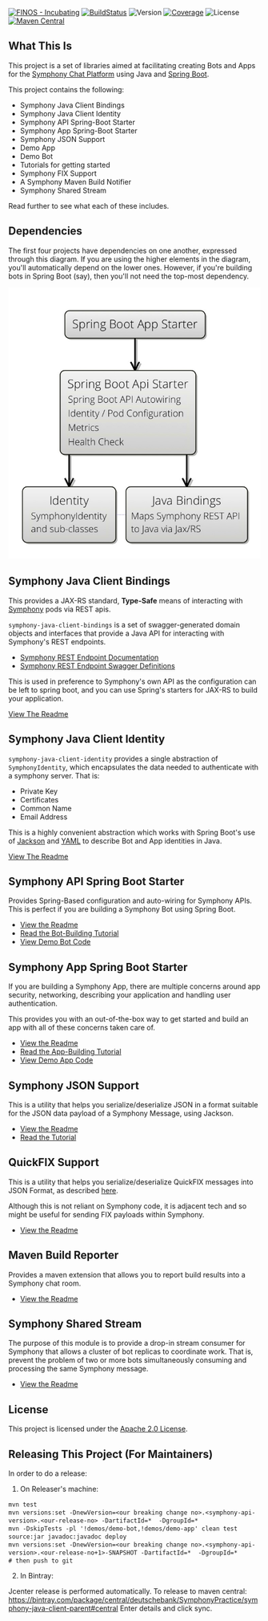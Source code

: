[![FINOS - Incubating](https://cdn.jsdelivr.net/gh/finos/contrib-toolbox@master/images/badge-incubating.svg)](https://finosfoundation.atlassian.net/wiki/display/FINOS/Incubating)
[![BuildStatus](https://img.shields.io/travis/deutschebank/symphony-java-client-parent)](https://travis-ci.org/deutschebank/symphony-java-client-parent)
![Version](https://img.shields.io/bintray/v/deutschebank/SymphonyPractice/symphony-java-client-parent)
[![Coverage](https://img.shields.io/codecov/c/github/deutschebank/symphony-java-client-parent)](https://codecov.io/gh/deutschebank/symphony-java-client-parent)
![License](https://img.shields.io/github/license/deutschebank/symphony-java-client-parent)
[![Maven Central](https://img.shields.io/maven-central/v/com.github.deutschebank.symphony/symphony-java-client-parent)](https://search.maven.org/search?q=com.github.deutschebank.symphony)

## What This Is

This project is a set of libraries aimed at facilitating creating Bots and Apps for the [Symphony Chat Platform](https://symphony.com) using Java and [Spring Boot](https://spring.io/projects/spring-boot).

This project contains the following:

- Symphony Java Client Bindings
- Symphony Java Client Identity
- Symphony API Spring-Boot Starter
- Symphony App Spring-Boot Starter
- Symphony JSON Support
- Demo App 
- Demo Bot
- Tutorials for getting started
- Symphony FIX Support
- A Symphony Maven Build Notifier
- Symphony Shared Stream

Read further to see what each of these includes.

## Dependencies

The first four projects have dependencies on one another, expressed through this diagram.  If you are using the higher elements in the diagram, you'll automatically depend on the lower ones.  However, if you're building bots in Spring Boot (say), then you'll not need the top-most dependency. 

![Dependency Cake Diagram](cake.jpg)

## Symphony Java Client Bindings

This provides a JAX-RS standard, **Type-Safe** means of interacting with [Symphony](https://symphony.com) pods via REST apis.

`symphony-java-client-bindings` is a set of swagger-generated domain objects and interfaces that provide a Java API for interacting with Symphony's REST endpoints. 

- [Symphony REST Endpoint Documentation](https://rest-api.symphony.com/reference)
- [Symphony REST Endpoint Swagger Definitions](https://github.com/symphonyoss/symphony-api-spec)

This is used in preference to Symphony's own API as the configuration can be left to spring boot, and you can use Spring's starters for JAX-RS to build your application.

[View The Readme](bindings/README.md)

## Symphony Java Client Identity

`symphony-java-client-identity` provides a single abstraction of `SymphonyIdentity`, which encapsulates the data needed to authenticate with a symphony server.  That is:
 
 - Private Key
 - Certificates
 - Common Name
 - Email Address

This is a highly convenient abstraction which works with Spring Boot's use of [Jackson](https://github.com/FasterXML/jackson) and [YAML](https://yaml.org) to describe Bot and App identities in Java.

[View The Readme](identity/README.md)

## Symphony API Spring Boot Starter

Provides Spring-Based configuration and auto-wiring for Symphony APIs.  This is perfect if you are building a Symphony Bot using Spring Boot.

 - [View the Readme](symphony-api-spring-boot-starter/README.md)
 - [Read the Bot-Building Tutorial](tutorials/Spring-Boot-Bot.md)
 - [View Demo Bot Code](https://github.com/robmoffat/symphony-java-client-parent/tree/master/demos/demo-bot)

## Symphony App Spring Boot Starter

If you are building a Symphony App, there are multiple concerns around app security, networking, describing your application and handling user authentication.  

This provides you with an out-of-the-box way to get started and build an app with all of these concerns taken care of.

 - [View the Readme](symphony-app-spring-boot-starter/README.md)
 - [Read the App-Building Tutorial](tutorials/Spring-Boot-App.md)
 - [View Demo App Code](https://github.com/robmoffat/symphony-java-client-parent/tree/master/demos/demo-app)

## Symphony JSON Support

This is a utility that helps you serialize/deserialize JSON in a format suitable for the JSON data payload of a Symphony Message, using Jackson.

 - [View the Readme](entity-json/README.md)
 - [Read the Tutorial](tutorials/Entity-JSON.md)
 
## QuickFIX Support

This is a utility that helps you serialize/deserialize QuickFIX messages into JSON Format, as described [here](https://github.com/FIXTradingCommunity/fix-json-encoding-spec/blob/master/Encoding_FIX_using_JSON-User_Guide.md).

Although this is not reliant on Symphony code, it is adjacent tech and so might be useful for sending FIX payloads within Symphony.

 - [View the Readme](quickfix-json/README.md)
 
## Maven Build Reporter

Provides a maven extension that allows you to report build results into a Symphony chat room.  

 - [View the Readme](symphony-maven-build-reporter/README.md)
 
## Symphony Shared Stream

The purpose of this module is to provide a drop-in stream consumer for Symphony that allows a cluster of bot replicas to coordinate work.  That is, prevent the problem of two or more bots simultaneously consuming and processing the same Symphony message.

 - [View the Readme](shared-stream/README.md)

## License

This project is licensed under the [Apache 2.0 License](License).

## Releasing This Project (For Maintainers)

In order to do a release:

1. On Releaser's machine:

```
mvn test
mvn versions:set -DnewVersion=<our breaking change no>.<symphony-api-version>.<our-release-no> -DartifactId=*  -DgroupId=*
mvn -DskipTests -pl '!demos/demo-bot,!demos/demo-app' clean test source:jar javadoc:javadoc deploy 
mvn versions:set -DnewVersion=<our breaking change no>.<symphony-api-version>.<our-release-no+1>-SNAPSHOT -DartifactId=*  -DgroupId=*
# then push to git
```

2.  In Bintray:

Jcenter release is performed automatically.
To release to maven central: https://bintray.com/package/central/deutschebank/SymphonyPractice/symphony-java-client-parent#central
Enter details and click sync.

